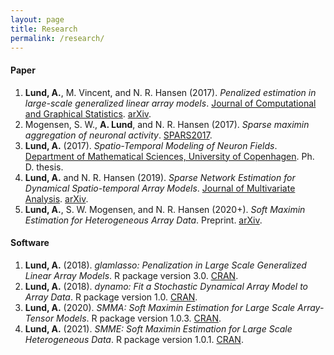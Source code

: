 ```yaml
---
layout: page
title: Research
permalink: /research/
---
```


#### Paper

1. **Lund, A.**, M. Vincent, and N. R. Hansen (2017). *Penalized estimation in large-scale generalized linear array models*. [Journal of Computational and Graphical Statistics](https://www.tandfonline.com/doi/abs/10.1080/10618600.2017.1279548?journalCode=ucgs20).
[arXiv](https://arxiv.org/pdf/1510.03298.pdf).
2. Mogensen, S. W., **A. Lund**, and N. R. Hansen (2017). *Sparse maximin aggregation of neuronal activity*. [SPARS2017](http://spars2017.lx.it.pt/index_files/papers/SPARS2017_Paper_45.pdf).
3. **Lund, A.** (2017). *Spatio-Temporal Modeling of Neuron Fields*.  [Department of Mathematical Sciences, University of Copenhagen](http://www.math.ku.dk/noter/filer/phd17al.pdf). Ph. D. thesis.
4. **Lund, A.** and N. R. Hansen (2019). *Sparse Network Estimation for Dynamical Spatio-temporal Array Models*. [Journal of Multivariate Analysis](https://www.sciencedirect.com/science/article/pii/S0047259X18305554).
[arXiv](https://arxiv.org/pdf/1802.08982.pdf).
5. **Lund, A.**, S. W. Mogensen, and N. R. Hansen (2020+). *Soft Maximin Estimation for Heterogeneous Array Data*. Preprint.
[arXiv](https://arxiv.org/pdf/1805.02407.pdf).

#### Software

1. **Lund, A.** (2018). *glamlasso: Penalization in Large Scale Generalized Linear Array Models*. R package version 3.0. [CRAN](https://cran.r-project.org/web/packages/glamlasso/index.html).
2. **Lund, A.** (2018). *dynamo: Fit a Stochastic Dynamical Array Model to Array Data*. R package version 1.0. [CRAN](https://cran.r-project.org/web/packages/dynamo/index.html).
3. **Lund, A.** (2020). *SMMA: Soft Maximin Estimation for Large Scale Array-Tensor Models*. R package version 1.0.3. [CRAN](https://cran.r-project.org/web/packages/SMMA/index.html).
4. **Lund, A.** (2021). *SMME: Soft Maximin Estimation for Large Scale Heterogeneous Data*. R package version 1.0.1. [CRAN](https://cran.r-project.org/web/packages/SMME/index.html).
